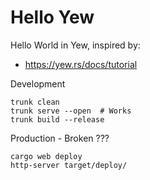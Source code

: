 # Hello Yew

Hello World in Yew, inspired by:
- https://yew.rs/docs/tutorial

Development
```
trunk clean
trunk serve --open  # Works
trunk build --release
```

Production - Broken ???
```
cargo web deploy           
http-server target/deploy/
```